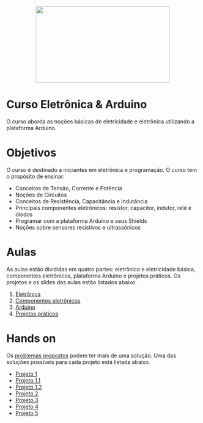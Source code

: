 <p align="center">
<img width="350" height="200" src="https://images.unsplash.com/photo-1586920740099-f3ceb65bc51e?ixlib=rb-1.2.1&ixid=eyJhcHBfaWQiOjEyMDd9&auto=format&fit=crop&w=889&q=80" >
</p>

# Curso Eletrônica & Arduino
  O curso aborda as noções básicas de eletricidade e eletrônica utilizando a plataforma Arduino.
# Objetivos
  O curso é destinado a iniciantes em eletrônica e programação. O curso tem o propósito de ensinar:
  
+ Conceitos de Tensão, Corrente e Potência
+ Noções de Circuitos
+ Conceitos de Resistência, Capacitância e Indutância
+ Principais componentes eletrônicos: resistor, capacitor, indutor, relé e diodos
+ Programar com a plataforma Arduino e seus Shields
+ Noções sobre sensores resistivos e ultrassônicos

# Aulas
  As aulas estão divididas em quatro partes: eletrônica e eletricidade básica, componentes eletrônicos, plataforma 
Arduino e projetos práticos. Os projetos e os slides das aulas estão listados abaixo.
  
1) [Eletrônica](https://drive.google.com/file/d/1c8TE_ZjwLsKb_w1QWu0qlP1zv8hC5nDh/view?usp=sharing)
2) [Componentes eletrônicos](https://drive.google.com/file/d/1Xh2xe1QQTXV8Y_CCEdwxo691U4seqFA4/view?usp=sharing)
3) [Arduino](https://drive.google.com/file/d/1rog5Ipr6qMO2JEyGbkiq3DMGXxlbsHVk/view?usp=sharing)
4) [Projetos práticos](https://drive.google.com/file/d/1netgyv-QbmtrNS8TTLPygUrCrWF9OQZo/view?usp=sharing)

# Hands on

  Os [problemas propostos](https://drive.google.com/file/d/1netgyv-QbmtrNS8TTLPygUrCrWF9OQZo/view?usp=sharing) podem ter mais de uma solução. Uma das soluções possíveis para cada projeto está listada abaixo.
  
  + [Projeto 1](https://github.com/FelipeCamargoXavier/cursoEletronicaArduino/tree/master/projeto1)
  + [Projeto 1.1](https://github.com/FelipeCamargoXavier/cursoEletronicaArduino/tree/master/projeto1.1)
  + [Projeto 1.2](https://github.com/FelipeCamargoXavier/cursoEletronicaArduino/tree/master/projeto1.2)
  + [Projeto 2](https://github.com/FelipeCamargoXavier/cursoEletronicaArduino/tree/master/projeto2)
  + [Projeto 3](https://github.com/FelipeCamargoXavier/cursoEletronicaArduino/tree/master/projeto3)
  + [Projeto 4](https://github.com/FelipeCamargoXavier/cursoEletronicaArduino/tree/master/projeto4)
  + [Projeto 5](https://github.com/FelipeCamargoXavier/cursoEletronicaArduino/tree/master/projeto5)
